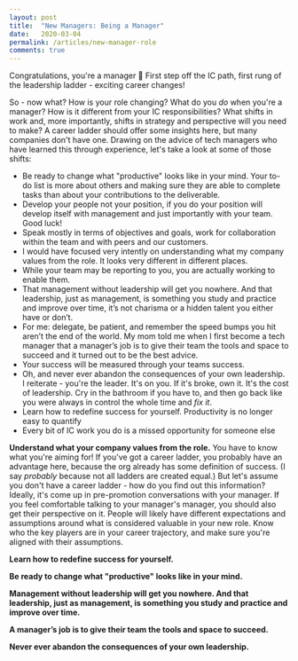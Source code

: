 ```yaml
---
layout: post
title:  "New Managers: Being a Manager"
date:   2020-03-04
permalink: /articles/new-manager-role
comments: true
---
```


Congratulations, you're a manager 🎉 First step off the IC path, first rung of the leadership ladder - exciting career changes! 

So - now what? How is your role changing? What do you _do_ when you're a manager? How is it different from your IC responsibilities? What shifts in work and, more importantly, shifts in strategy and perspective will you need to make? A career ladder should offer some insights here, but many companies don't have one. Drawing on the advice of tech managers who have learned this through experience, let's take a look at some of those shifts:

- Be ready to change what "productive" looks like in your mind. Your to-do list is more about others and making sure they are able to complete tasks than about your contributions to the deliverable.
- Develop your people not your position, if you do your position will develop itself with management and just importantly with your team. Good luck!
- Speak mostly in terms of objectives and goals, work for collaboration within the team and with peers and our customers.
- I would have focused very intently on understanding what my company values from the role. It looks very different in different places.
- While your team may be reporting to you, you are actually working to enable them.
- That management without leadership will get you nowhere. And that leadership, just as management, is something you study and practice and improve over time, it’s not charisma or a hidden talent you either have or don’t.
- For me: delegate, be patient, and remember the speed bumps you hit aren’t the end of the world.  My mom told me when I first become a tech manager that a manager’s job is to give their team the tools and space to succeed and it turned out to be the best advice.
- Your success will be measured through your teams success. 
- Oh, and never ever abandon the consequences of your own leadership. I reiterate - you're the leader. It's on you. If it's broke, own it. It's the cost of leadership. Cry in the bathroom if you have to, and then go back like you were always in control the whole time and *fix it*.
- Learn how to redefine success for yourself. Productivity is no longer easy to quantify 
- Every bit of IC work you do is a missed opportunity for someone else


**Understand what your company values from the role.** You have to know what you're aiming for! If you've got a career ladder, you probably have an advantage here, because the org already has some definition of success. (I say _probably_ because not all ladders are created equal.) But let's assume you don't have a career ladder - how do you find out this information? Ideally, it's come up in pre-promotion conversations with your manager. If you feel comfortable talking to your manager's manager, you should also get their perspective on it. People will likely have different expectations and assumptions around what is considered valuable in your new role. Know who the key players are in your career trajectory, and make sure you're aligned with their assumptions.

**Learn how to redefine success for yourself.** 

**Be ready to change what "productive" looks like in your mind.** 

**Management without leadership will get you nowhere. And that leadership, just as management, is something you study and practice and improve over time.**

**A manager’s job is to give their team the tools and space to succeed.**

**Never ever abandon the consequences of your own leadership.**